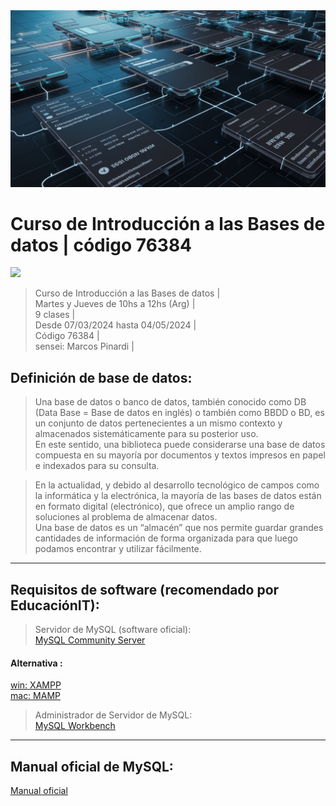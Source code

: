 <img src="extras/header.webp">

# Curso de Introducción a las Bases de datos | código 76384

<img src="https://img.shields.io/badge/MySQL-4D9EB1?style=for-the-badge&logo=mysql&logoColor=white">

> Curso de Introducción a las Bases de datos |      
> Martes y Jueves de 10hs a 12hs (Arg) |      
> 9 clases |      
> Desde 07/03/2024 hasta 04/05/2024 |     
> Código 76384 |    
> sensei: Marcos Pinardi |  

## Definición de base de datos:

> Una base de datos o banco de datos, también conocido como DB (Data Base = Base de datos en inglés) o también como BBDD o BD, es un conjunto de datos pertenecientes a un mismo contexto y almacenados sistemáticamente para su posterior uso.  
> En este sentido, una biblioteca puede considerarse una base de datos compuesta en su mayoría por documentos y textos impresos en papel e indexados para su consulta.  

> En la actualidad, y debido al desarrollo tecnológico de campos como la informática y la electrónica, la mayoría de las bases de datos están en formato digital (electrónico), que ofrece un amplio rango de soluciones al problema de almacenar datos.  
> Una base de datos es un “almacén” que nos permite guardar grandes cantidades de información de forma organizada para que luego podamos encontrar y utilizar fácilmente.  

----
## Requisitos de software (recomendado por EducaciónIT):

> Servidor de MySQL (software oficial):  
[MySQL Community Server](https://downloads.mysql.com/archives/community/)

#### Alternativa :  
[win: XAMPP](https://www.apachefriends.org/)  
[mac: MAMP](https://www.mamp.info/en/mac/)

> Administrador de Servidor de MySQL:   
[MySQL Workbench](https://downloads.mysql.com/archives/workbench/)

----
## Manual oficial de MySQL:  
[Manual oficial](https://dev.mysql.com/doc/refman/8.0/en/sql-statements.html)
